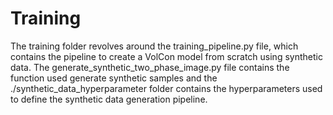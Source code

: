 # Training
The training folder revolves around the training_pipeline.py file, which contains the pipeline to create a VolCon model from scratch using synthetic data. The generate_synthetic_two_phase_image.py file contains the function used generate synthetic samples and the ./synthetic_data_hyperparameter folder contains the hyperparameters used to define the synthetic data generation pipeline.
